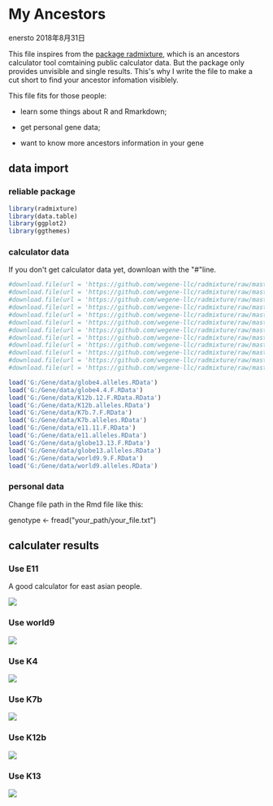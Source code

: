 My Ancestors
================
enersto
2018年8月31日

This file inspires from the [package radmixture](https://github.com/wegene-llc/radmixture), which is an ancestors calculator tool comtaining public calculator data. But the package only provides unvisible and single results. This's why I write the file to make a cut short to find your ancestor infomation visiblely.

This file fits for those people:

-   learn some things about R and Rmarkdown;

-   get personal gene data;

-   want to know more ancestors information in your gene

data import
-----------

### reliable package

``` r
library(radmixture)
library(data.table)
library(ggplot2)
library(ggthemes)
```

### calculator data

If you don't get calculator data yet, downloan with the "\#"line.

``` r
#download.file(url = 'https://github.com/wegene-llc/radmixture/raw/master/data/globe4.alleles.RData',destfile = 'G:/Gene/data/globe4.alleles.RData')
#download.file(url = 'https://github.com/wegene-llc/radmixture/raw/master/data/globe4.4.F.RData',destfile = 'G:/Gene/data/globe4.4.F.RData')
#download.file(url = 'https://github.com/wegene-llc/radmixture/raw/master/data/K12b.12.F.RData',destfile = 'G:/Gene/data/K12b.12.F.RData.RData')
#download.file(url = 'https://github.com/wegene-llc/radmixture/raw/master/data/K12b.alleles.RData',destfile = 'G:/Gene/data/K12b.alleles.RData')
#download.file(url = 'https://github.com/wegene-llc/radmixture/raw/master/data/K7b.7.F.RData',destfile = 'G:/Gene/data/K7b.7.F.RData')
#download.file(url = 'https://github.com/wegene-llc/radmixture/raw/master/data/K7b.alleles.RData',destfile = 'G:/Gene/data/K7b.alleles.RData')
#download.file(url = 'https://github.com/wegene-llc/radmixture/raw/master/data/e11.11.F.RData',destfile = 'G:/Gene/data/e11.11.F.RData')
#download.file(url = 'https://github.com/wegene-llc/radmixture/raw/master/data/e11.alleles.RData',destfile = 'G:/Gene/data/e11.alleles.RData')
#download.file(url = 'https://github.com/wegene-llc/radmixture/raw/master/data/globe13.13.F.RData',destfile = 'G:/Gene/data/globe13.13.F.RData')
#download.file(url = 'https://github.com/wegene-llc/radmixture/raw/master/data/globe13.alleles.RData',destfile = 'G:/Gene/data/globe13.alleles.RData')
#download.file(url = 'https://github.com/wegene-llc/radmixture/raw/master/data/world9.9.F.RData',destfile = 'G:/Gene/data/world9.9.F.RData')
#download.file(url = 'https://github.com/wegene-llc/radmixture/raw/master/data/world9.alleles.RData',destfile = 'G:/Gene/data/world9.alleles.RData')

load('G:/Gene/data/globe4.alleles.RData')
load('G:/Gene/data/globe4.4.F.RData')
load('G:/Gene/data/K12b.12.F.RData.RData')
load('G:/Gene/data/K12b.alleles.RData')
load('G:/Gene/data/K7b.7.F.RData')
load('G:/Gene/data/K7b.alleles.RData')
load('G:/Gene/data/e11.11.F.RData')
load('G:/Gene/data/e11.alleles.RData')
load('G:/Gene/data/globe13.13.F.RData')
load('G:/Gene/data/globe13.alleles.RData')
load('G:/Gene/data/world9.9.F.RData')
load('G:/Gene/data/world9.alleles.RData')
```

### personal data

Change file path in the Rmd file like this:

genotype &lt;- fread("your\_path/your\_file.txt")

calculater results
------------------

### Use E11

A good calculator for east asian people.

![](myGene_files/figure-markdown_github/unnamed-chunk-4-1.png)

### Use world9

![](myGene_files/figure-markdown_github/unnamed-chunk-5-1.png)

### Use K4

![](myGene_files/figure-markdown_github/unnamed-chunk-6-1.png)

### Use K7b

![](myGene_files/figure-markdown_github/unnamed-chunk-7-1.png)

### Use K12b

![](myGene_files/figure-markdown_github/unnamed-chunk-8-1.png)

### Use K13

![](myGene_files/figure-markdown_github/unnamed-chunk-9-1.png)
